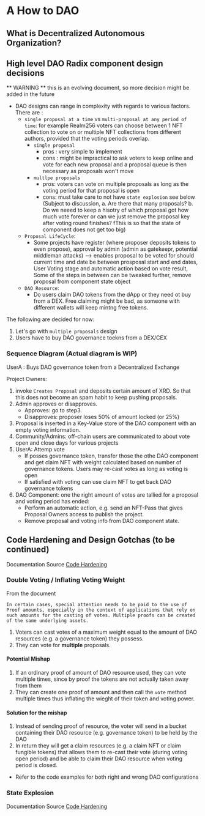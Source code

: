 # A How to DAO

## What is Decentralized Autonomous Organization?


## High level DAO Radix component design decisions 
** WARNING ** this is an evolving document, so more decision might be added in the future

- DAO designs can range in complexity with regards to various factors. There are :
    - `single proposal at a time` vs `multi-proposal at any period of time`: for example Realm256 voters can choose between 1 NFT collection to vote on or multiple NFT collections from different authors, provided that the voting periods overlap.
        - `single proposal` 
            - pros : very simple to implement
            - cons : might be impractical to ask voters to keep online and vote for each new proposal and a proposal queue is then necessary as proposals won't move
        - `multlpe proposals`
            - pros: voters can vote on multiple proposals as long as the voting period for that proposal is open
            - cons: must take care to not have `state explosion` see below (Subject to discussion, a. Are there that many proposals? b. Do we neeed to keep a hisotry of which proposal got how much vote forever or can we just remove the proposal key after voting round finishes? fThis is so that the state of component does not get too big)
    - `Proposal LifeCycle`:
        - Some projects have register (where proposer deposits tokens to even propose), approval by admin (admin as gatekeepr, potential middleman attacks) --> enables proposal to be voted for should current time and date be between prosposal start and end dates, User Voting stage and automatic action based on vote result, Some of the steps in between can be tweaked further, remove proposal from component state object 
    - `DAO Resource`:
        - Do users claim DAO tokens from the dApp or they need ot buy from a DEX. Free claiming might be bad, as someone with different wallets will keep mintng free tokens.

The following are decided for now:

1. Let's go with `multiple proposals` design
2. Users have to buy DAO governance toekns from a DEX/CEX

### Sequence Diagram (Actual diagram is WIP)
UserA : Buys DAO governance token from a Decentralized Exchange

Project Owners:
1. invoke `Creates Proposal` and deposits certain amount of XRD. So that this does not become an spam habit to keep pushing proposals. 
2. Admin approves or disapproves.
    - Approves: go to step3.
    - Disapproves: proposer loses 50% of amount locked (or 25%)
3. Proposal is inserted in a Key-Value store of the DAO component with an empty voting information.
3. Community/Admins: off-chain users are communicated to about vote open and close days for various projects
4. UserA: Attemp vote
    - If posses governance token, transfer those the othe DAO component and get claim NFT with weight calculated based on number of governance tokens. Users may re-cast votes as long as voting is open 
    - If satisfied with voting can use claim NFT to get back DAO governance tokens
5. DAO Component: one the right amount of votes are tallied for a proposal and voting period has ended:
    - Perform an automatic action, e.g. send an NFT-Pass that gives Proposal Owners access to publish the project.
    - Remove proposal and voting info from DAO component state.

##  Code Hardening and Design Gotchas (to be continued)

Documentation Source [Code Hardening](https://docs.radixdlt.com/docs/code-hardening)


### Double Voting / Inflating Voting Weight
From the document
```
In certain cases, special attention needs to be paid to the use of Proof amounts, especially in the context of applications that rely on such amounts for the casting of votes. Multiple proofs can be created of the same underlying assets.

```

1. Voters can cast votes of a maximum weight equal to the amount of DAO resources (e.g. a governance token) they possess.
2. They can vote for **multiple** proposals.

#### Potential Mishap

1. If an ordinary proof of amount of DAO resource used, they can vote multiple times, since by proof the tokens are not actually taken away from them
2. They can create one proof of amount and then call the `vote` method multiple times thus inflating the wieght of their token and voting power.

#### Solution for the mishap

1. Instead of sending proof of resource, the voter will send in a bucket containing their DAO resource (e.g. governance token) to be held by the DAO
2. In return they will get a claim resources (e.g. a claim NFT or claim fungible tokens) that allows them to re-cast their vote (during voting open period) and be able to claim their DAO resource when voting period is closed.

- Refer to the code examples for both right and wrong DAO configurations



### State Explosion

Documentation Source [Code Hardening](https://docs.radixdlt.com/docs/code-hardening)









